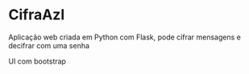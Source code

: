 # CifraAzl

Aplicação web criada em Python com Flask, pode cifrar mensagens e decifrar com uma senha 

UI com bootstrap 



